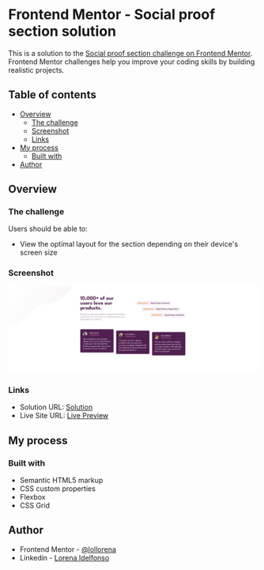 # Frontend Mentor - Social proof section solution

This is a solution to the [Social proof section challenge on Frontend Mentor](https://www.frontendmentor.io/challenges/social-proof-section-6e0qTv_bA). Frontend Mentor challenges help you improve your coding skills by building realistic projects. 

## Table of contents

- [Overview](#overview)
  - [The challenge](#the-challenge)
  - [Screenshot](#screenshot)
  - [Links](#links)
- [My process](#my-process)
  - [Built with](#built-with)
- [Author](#author)

## Overview

### The challenge

Users should be able to:

- View the optimal layout for the section depending on their device's screen size

### Screenshot

![](./screenshot.png)

### Links

- Solution URL: [Solution](https://www.frontendmentor.io/solutions/social-proof-section-eimJ9sRWB_)
- Live Site URL: [Live Preview](https://lorenaidelfonso.github.io/frontend-mentor-social-proof-section/)

## My process

### Built with

- Semantic HTML5 markup
- CSS custom properties
- Flexbox
- CSS Grid

## Author

- Frontend Mentor - [@lollorena](https://www.frontendmentor.io/profile/lollirena)
- Linkedin - [Lorena Idelfonso](https://www.linkedin.com/in/lorena-f-aa011524a/)
